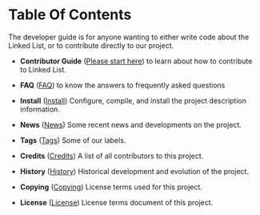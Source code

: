 # Table Of Contents

The developer guide is for anyone wanting to either write code about the Linked List, or to contribute directly to our project.

* **Contributor Guide**
([Please start here](https://github.com/realPanXiao/Linked-List/blob/master/CONTRIBUTING.md)) to learn about how to contribute to Linked List.

* **FAQ**
([FAQ](https://github.com/realPanXiao/Linked-List/blob/master/FAQ.md)) to know the answers to frequently asked questions

* **Install**
([Install](https://github.com/realPanXiao/Linked-List/blob/master/INSTALL.md)) Configure, compile, and install the project description information.

* **News**
([News](https://github.com/realPanXiao/Linked-List/blob/master/NEWS.md)) Some recent news and developments on the project.

* **Tags**
([Tags](https://github.com/realPanXiao/Linked-List/blob/master/TAGS.md)) Some of our labels.

* **Credits**
([Credits](https://github.com/realPanXiao/Linked-List/blob/master/CREDITS.md)) A list of all contributors to this project.

* **History**
([History](https://github.com/realPanXiao/Linked-List/blob/master/HISTORY.md)) Historical development and evolution of the project.

* **Copying**
([Copying](https://github.com/realPanXiao/Linked-List/blob/master/COPYING.md)) License terms used for this project.

* **License**
([License](https://github.com/realPanXiao/Linked-List/blob/master/LICENSE)) License terms document of this project.

